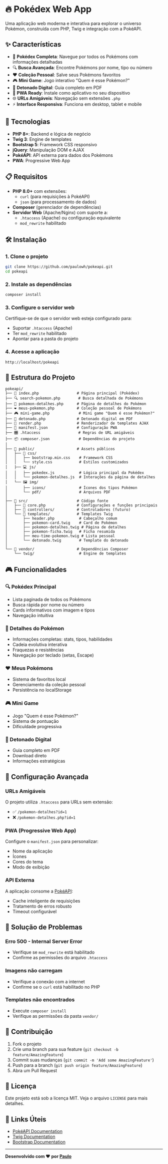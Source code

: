 # 🔥 Pokédex Web App

Uma aplicação web moderna e interativa para explorar o universo Pokémon, construída com PHP, Twig e integração com a PokéAPI.

## ✨ Características

- 🎯 **Pokédex Completa**: Navegue por todos os Pokémons com informações detalhadas
- 🔍 **Busca Avançada**: Encontre Pokémons por nome, tipo ou número
- ❤️ **Coleção Pessoal**: Salve seus Pokémons favoritos
- 🎮 **Mini Game**: Jogo interativo "Quem é esse Pokémon?"
- 📖 **Detonado Digital**: Guia completo em PDF
- 📱 **PWA Ready**: Instale como aplicativo no seu dispositivo
- 🌐 **URLs Amigáveis**: Navegação sem extensões `.php`
- ⚡ **Interface Responsiva**: Funciona em desktop, tablet e mobile

## 🚀 Tecnologias

- **PHP 8+**: Backend e lógica de negócio
- **Twig 3**: Engine de templates
- **Bootstrap 5**: Framework CSS responsivo
- **jQuery**: Manipulação DOM e AJAX
- **PokéAPI**: API externa para dados dos Pokémons
- **PWA**: Progressive Web App

## 📋 Requisitos

- **PHP 8.0+** com extensões:
  - `curl` (para requisições à PokéAPI)
  - `json` (para processamento de dados)
- **Composer** (gerenciador de dependências)
- **Servidor Web** (Apache/Nginx) com suporte a:
  - `.htaccess` (Apache) ou configuração equivalente
  - `mod_rewrite` habilitado

## 🛠️ Instalação

### 1. Clone o projeto
```bash
git clone https://github.com/paulowh/pokeapi.git
cd pokeapi
```

### 2. Instale as dependências
```bash
composer install
```

### 3. Configure o servidor web
Certifique-se de que o servidor web esteja configurado para:
- Suportar `.htaccess` (Apache)
- Ter `mod_rewrite` habilitado
- Apontar para a pasta do projeto

### 4. Acesse a aplicação
```
http://localhost/pokeapi
```

## 📁 Estrutura do Projeto

```
pokeapi/
├── 📄 index.php                 # Página principal (Pokédex)
├── 🔍 search-pokemon.php        # Busca detalhada de Pokémons
├── 📝 pokemon-detalhes.php      # Página de detalhes do Pokémon
├── ❤️ meus-pokemon.php          # Coleção pessoal de Pokémons
├── 🎮 mini-game.php             # Mini game "Quem é esse Pokémon?"
├── 📖 detonado.php              # Detonado digital em PDF
├── 🔧 render.php                # Renderizador de templates AJAX
├── 📱 manifest.json             # Configuração PWA
├── 🎛️ .htaccess                 # Regras de URL amigáveis
├── 📦 composer.json             # Dependências do projeto
│
├── 📂 public/                   # Assets públicos
│   ├── 🎨 css/
│   │   ├── bootstrap.min.css    # Framework CSS
│   │   └── style.css            # Estilos customizados
│   ├── 💻 js/
│   │   ├── pokedex.js           # Lógica principal da Pokédex
│   │   └── pokemon-detalhes.js  # Interações da página de detalhes
│   └── 🖼️ img/
│       ├── icons/               # Ícones dos tipos Pokémon
│       └── pdf/                 # Arquivos PDF
│
├── 📂 src/                      # Código fonte
│   ├── 🔧 core.php              # Configurações e funções principais
│   ├── 📂 controllers/          # Controladores (futuro)
│   └── 📂 templates/            # Templates Twig
│       ├── header.php           # Cabeçalho comum
│       ├── pokemon-card.twig    # Card de Pokémon
│       ├── pokemon-detalhes.twig # Página de detalhes
│       ├── pokemon-ficha.twig   # Ficha resumida
│       ├── meu-time-pokemon.twig # Lista pessoal
│       └── detonado.twig        # Template do detonado
│
└── 📂 vendor/                   # Dependências Composer
    └── twig/                    # Engine de templates
```

## 🎮 Funcionalidades

### 🔍 Pokédex Principal
- Lista paginada de todos os Pokémons
- Busca rápida por nome ou número
- Cards informativos com imagem e tipos
- Navegação intuitiva

### 📝 Detalhes do Pokémon
- Informações completas: stats, tipos, habilidades
- Cadeia evolutiva interativa
- Fraquezas e resistências
- Navegação por teclado (setas, Escape)

### ❤️ Meus Pokémons
- Sistema de favoritos local
- Gerenciamento da coleção pessoal
- Persistência no localStorage

### 🎮 Mini Game
- Jogo "Quem é esse Pokémon?"
- Sistema de pontuação
- Dificuldade progressiva

### 📖 Detonado Digital
- Guia completo em PDF
- Download direto
- Informações estratégicas

## 🔧 Configuração Avançada

### URLs Amigáveis
O projeto utiliza `.htaccess` para URLs sem extensão:
- ✅ `/pokemon-detalhes?id=1` 
- ❌ `/pokemon-detalhes.php?id=1`

### PWA (Progressive Web App)
Configure o `manifest.json` para personalizar:
- Nome da aplicação
- Ícones
- Cores do tema
- Modo de exibição

### API Externa
A aplicação consome a [PokéAPI](https://pokeapi.co/):
- Cache inteligente de requisições
- Tratamento de erros robusto
- Timeout configurável

## 🐛 Solução de Problemas

### Erro 500 - Internal Server Error
- Verifique se `mod_rewrite` está habilitado
- Confirme as permissões do arquivo `.htaccess`

### Imagens não carregam
- Verifique a conexão com a internet
- Confirme se o `curl` está habilitado no PHP

### Templates não encontrados
- Execute `composer install`
- Verifique as permissões da pasta `vendor/`

## 🤝 Contribuição

1. Fork o projeto
2. Crie uma branch para sua feature (`git checkout -b feature/AmazingFeature`)
3. Commit suas mudanças (`git commit -m 'Add some AmazingFeature'`)
4. Push para a branch (`git push origin feature/AmazingFeature`)
5. Abra um Pull Request

## 📄 Licença

Este projeto está sob a licença MIT. Veja o arquivo `LICENSE` para mais detalhes.

## 🔗 Links Úteis

- [PokéAPI Documentation](https://pokeapi.co/docs/v2)
- [Twig Documentation](https://twig.symfony.com/doc/3.x/)
- [Bootstrap Documentation](https://getbootstrap.com/docs/5.3/)

---

**Desenvolvido com ❤️ por [Paulo](https://github.com/paulowh)**
